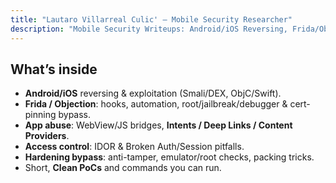 ```yaml
---
title: "Lautaro Villarreal Culic' — Mobile Security Researcher"
description: "Mobile Security Writeups: Android/iOS Reversing, Frida/Objection, WebView/Intents/Providers abuse, Deep Links, IDORs, Smali, SSL pinning."
---
```


## What’s inside
- **Android/iOS** reversing & exploitation (Smali/DEX, ObjC/Swift).
- **Frida / Objection**: hooks, automation, root/jailbreak/debugger & cert-pinning bypass.
- **App abuse**: WebView/JS bridges, **Intents / Deep Links / Content Providers**.
- **Access control**: IDOR & Broken Auth/Session pitfalls.
- **Hardening bypass**: anti-tamper, emulator/root checks, packing tricks.
- Short, **Clean PoCs** and commands you can run.